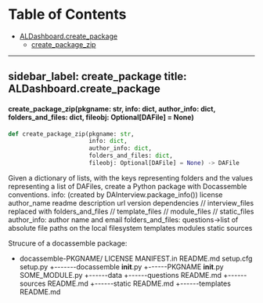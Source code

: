 # Table of Contents

* [ALDashboard.create\_package](#ALDashboard.create_package)
  * [create\_package\_zip](#ALDashboard.create_package.create_package_zip)

---
sidebar_label: create_package
title: ALDashboard.create_package
---

<a id="ALDashboard.create_package.create_package_zip"></a>

#### create\_package\_zip(pkgname: str, info: dict, author\_info: dict, folders\_and\_files: dict, fileobj: Optional[DAFile] = None)

```python
def create_package_zip(pkgname: str,
                       info: dict,
                       author_info: dict,
                       folders_and_files: dict,
                       fileobj: Optional[DAFile] = None) -> DAFile
```

Given a dictionary of lists, with the keys representing folders and the values
representing a list of DAFiles, create a Python package with Docassemble conventions.
info: (created by DAInterview.package_info())
license
author_name
readme
description
url
version
dependencies
// interview_files replaced with folders_and_files
// template_files
// module_files
// static_files
author_info:
author name and email
folders_and_files:
questions-&gt;list of absolute file paths on the local filesystem
templates
modules
static
sources

Strucure of a docassemble package:
+ docassemble-PKGNAME/
LICENSE
MANIFEST.in
README.md
setup.cfg
setup.py
+-------docassemble
__init__.py
+------PKGNAME
__init__.py
SOME_MODULE.py
+------data
+------questions
README.md
+------sources
README.md
+------static
README.md
+------templates
README.md

